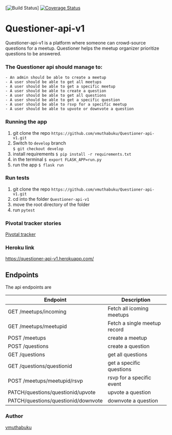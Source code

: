 [![Build Status](https://travis-ci.com/vmuthabuku/Questioner-api-v1.svg?branch=ft-post-a-meetup-163052418)]
[![Coverage Status](https://coveralls.io/repos/github/vmuthabuku/Questioner-api-v1/badge.svg?branch=ch-addition-of-coveralls-163084088)](https://coveralls.io/github/vmuthabuku/Questioner-api-v1?branch=ch-addition-of-coveralls-163084088)


# Questioner-api-v1
Questioner-api-v1 is a platform where someone can crowd-source questions for a meetup. Questioner helps the meetup organizer prioritize questions to be answered.

### The Questioner api should manage to:

    - An admin should be able to create a meetup
    - A user should be able to get all meetups
    - A user should be able to get a specific meetup
    - A user should be able to create a question
    - A user should be able to get all questions
    - A user should be able to get a specific question
    - A user should be able to rsvp for a specific meetup
    - A user should be able to upvote or downvote a question


### Running the app
1. git clone the repo `https://github.com/vmuthabuku/Questioner-api-v1.git`
2. Switch to `develop` branch \
`$ git checkout develop`
3. install requirements
`$ pip install -r requirements.txt`
4. in the terminal 
`$ export FLASK_APP=run.py`
5. run the app
`$ flask run`

### Run tests

1. git clone the repo `https://github.com/vmuthabuku/Questioner-api-v1.git`
2. cd into the folder `Questioner-api-v1`
3. move the root directory of the folder 
4. run `pytest`

### Pivotal tracker stories 
[Pivotal tracker](https://www.pivotaltracker.com/n/projects/2235282)

### Heroku link

 https://questioner-api-v1.herokuapp.com/

## Endpoints

The api endpoints are

| Endpoint | Description |
| --- | --- |
| GET /meetups/incoming | Fetch all icoming meetups |
| GET /meetups/meetupid | Fetch a single meetup record |
| POST /meetups | create a meetup |
| POST /questions | create a question |
| GET /questions | get all questions |
| GET /questions/questionid | get a specific questions |
| POST /meetups/meetupid/rsvp | rsvp for a specific event |
| PATCH/questions/questionid/upvote | upvote a question |
| PATCH/questions/questionid/downvote | downvote a question |

### Author
[vmuthabuku](vthamara96@gmail.com)
